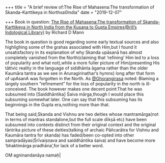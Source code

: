 +++
title = "A brief review of:The Rise of Mahasena:The transformation of Skanda-Karttikeya in Northxa0India"
date = "2019-12-07"

+++
Book in question: [The Rise of Mahasena:The transformation of
Skanda-Karttikeya in North India from the Kusana to Gupta
Empires(Brill’s Indological
Library)](https://www.amazon.in/Rise-Mahasena-Transformation-Skanda-Karttikeya-Indological/dp/9004217541)
by Richard D Mann

The book in question is good regarding some early textual sources and
also highlighing some of the grahas associated with Him,but I found it
unsatisfactory in its explanation of why Skanda upāsanā has almost
completely vanished from the North(claiming that ‘refining’ Him led to a
loss of popularity and what not),while a more fuller picture of
Him(presenting His tāttvic reality in the language of siddhānta āgama
rather than the older Kaumāra tantra as we see in Arunagirinathar’s
hymns) long after that form of upAsanA was forgotten in the North. As
[@Ghorangirasa](https:twitter.com/Ghorangirasa) noted: Blaming a largely
southern “refinement” for the loss of popularity in the north is
ill-conceived. The book however makes one decent point:That he was
subsumed into \[Saiddhāntika\] Śaiva mārga,though I would place this
subsuming somewhat later. One can say that this subsuming has its
beginnings in the Gupta era,nothing more than that.

That being said,Skanda and Vishnu are two deities whose mantramārga(not
in terms of mantras standalone,but the full scale dīkṣā etc) have been
subsumed into contexts distinct from their original context and the
original tāntrika picture of these deities(talking of archaic Pāñcarātra
for Vishnu and Kaumāra tantra for skanda) has faded/been co-opted into
other sampradāyas(Śrīvaiṣṇava and saiddhāntika śaiva) and have become
more ‘bhaktimārga pradhāna’,for lack of a better word.

OM agninandanāya namaḥ\|
